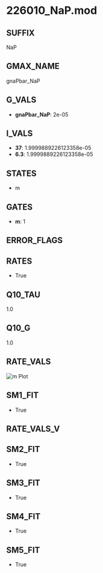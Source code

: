 # 226010_NaP.mod

## SUFFIX

NaP

## GMAX_NAME

gnaPbar_NaP

## G_VALS

- **gnaPbar_NaP**: 2e-05

## I_VALS

- **37**: 1.9999889226123358e-05
- **6.3**: 1.9999889226123358e-05

## STATES

- m

## GATES

- **m**: 1

## ERROR_FLAGS


## RATES

- True

## Q10_TAU

1.0

## Q10_G

1.0

## RATE_VALS

![m Plot](/Users/pbozelos/Dropbox/icg-Chai-Panos/supermodels/output_markdown_files/Na/226010_NaP.mod/images/m.png)

## SM1_FIT

- True

## RATE_VALS_V

## SM2_FIT

- True

## SM3_FIT

- True

## SM4_FIT

- True

## SM5_FIT

- True

